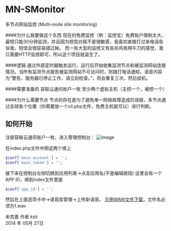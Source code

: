 # MN-SMonitor
多节点网站监控
(Multi-node site monitoring)

####为什么我要做这个东西
现在的免费监控（例：监控宝）免费账户限制太大，最短只能30分钟监测，并且因为短信对我不是很敏感，我喜欢直接打过来电话告诉我，短信会很容易错过掉。
而一些大型的监控又有些杀鸡焉用牛刀的感觉，我只需要HTTP监控即可，所以这个项目就诞生了。

####逻辑
通过外部定时器触发运行，运行后开始收集监测节点和被监测网站连接情况，当所有监测节点报告被监测网站不可访问时，则拨打电话通知，语音内容为“警告，服务器已停止工作，请立刻检查。”，将会重复三次，然后挂机。

####需要准备的
容联云通讯账户一枚
至少两个虚拟主机（主控一个，被控一个）

####为什么需要节点
节点的存在是为了避免单一网络故障造成的误报，多节点通过全球各个位置（你需要放一个cli.php文件，免费主机就可以）进行判断。

## 如何开始
注册容联云通讯账户一枚，进入管理控制台：
![image](http://kslr.qiniudn.com/20140528110132.png)

在index.php文件中把这两个填上
```php
$conf['main_account'] = '';
$conf['main_token'] = '';
```
    
接下来在控制台左侧切换到应用列表->点击应用名(不是编辑按钮)
这里会有一个APP ID，填到index文件里面
```php
$conf['app_id'] = '';
```

然后在上面选项卡中->语音库管理->上传新语音。
[示例WAW文件下载](http://kslr.qiniudn.com/1.wav)，文件名必须为1.wav



未完善
作者 kslr    
2014 年 05月 27日  


